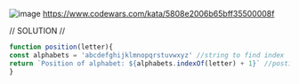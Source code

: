 ![image](https://github.com/user-attachments/assets/785e8560-efee-44f6-b70e-cf972bc7113d)
 https://www.codewars.com/kata/5808e2006b65bff35500008f

// SOLUTION //
```javascript
function position(letter){
const alphabets = 'abcdefghijklmnopqrstuvwxyz' //string to find index
return `Position of alphabet: ${alphabets.indexOf(letter) + 1}` //postion is index + 1
}

```
